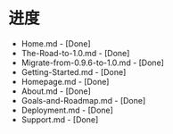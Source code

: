 # 进度

* Home.md - [Done]
* The-Road-to-1.0.md - [Done]
* Migrate-from-0.9.6-to-1.0.md - [Done]
* Getting-Started.md - [Done]
* Homepage.md - [Done]
* About.md - [Done]
* Goals-and-Roadmap.md - [Done]
* Deployment.md - [Done]
* Support.md - [Done]

